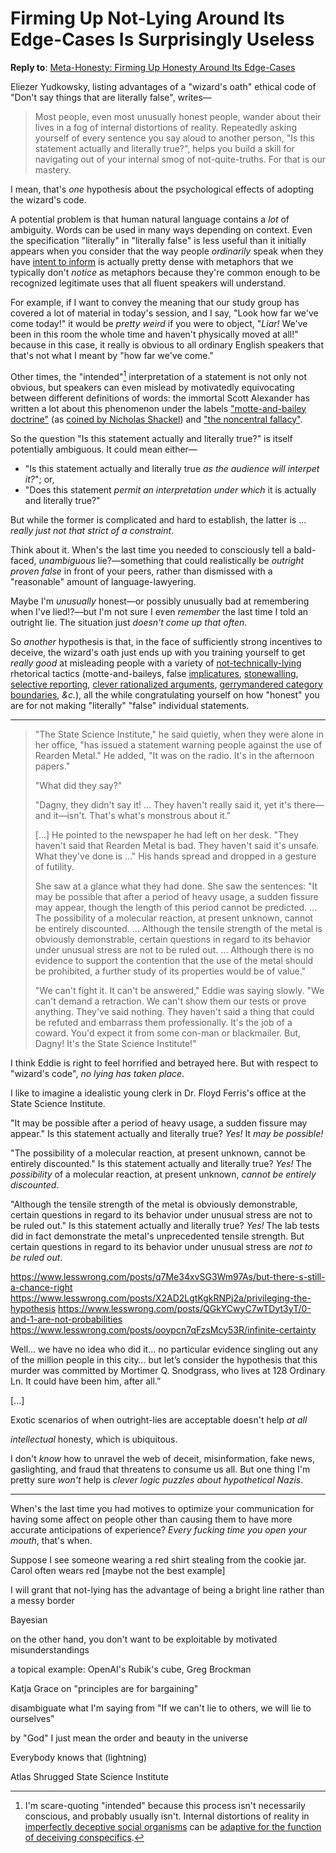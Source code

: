 # Firming Up Not-Lying Around Its Edge-Cases Is Surprisingly Useless

**Reply to**: [Meta-Honesty: Firming Up Honesty Around Its Edge-Cases](https://www.lesswrong.com/posts/xdwbX9pFEr7Pomaxv/meta-honesty-firming-up-honesty-around-its-edge-cases)

Eliezer Yudkowsky, listing advantages of a "wizard's oath" ethical code of "Don't say things that are literally false", writes—

> Most people, even most unusually honest people, wander about their lives in a fog of internal distortions of reality. Repeatedly asking yourself of every sentence you say aloud to another person, "Is this statement actually and literally true?", helps you build a skill for navigating out of your internal smog of not-quite-truths. For that is our mastery.

I mean, that's _one_ hypothesis about the psychological effects of adopting the wizard's code.

A potential problem is that human natural language contains a _lot_ of ambiguity. Words can be used in many ways depending on context. Even the specification "literally" in "literally false" is less useful than it initially appears when you consider that the way people _ordinarily_ speak when they have [intent to inform](http://benjaminrosshoffman.com/honesty-and-perjury/#Intent_to_inform) is actually pretty dense with metaphors that we typically don't _notice_ as metaphors because they're common enough to be recognized legitimate uses that all fluent speakers will understand.

For example, if I want to convey the meaning that our study group has covered a lot of material in today's session, and I say, "Look how far we've come today!" it would be _pretty weird_ if you were to object, "_Liar!_ We've been in this room the whole time and haven't physically moved at all!" because in this case, it really is obvious to all ordinary English speakers that that's not what I meant by "how far we've come."

Other times, the "intended"[^intended] interpretation of a statement is not only not obvious, but speakers can even mislead by motivatedly equivocating between different definitions of words: the immortal Scott Alexander has written a lot about this phenomenon under the labels ["motte-and-bailey doctrine"](https://slatestarcodex.com/2014/11/03/all-in-all-another-brick-in-the-motte/) (as [coined by Nicholas Shackel](https://philpapers.org/archive/SHATVO-2.pdf)) and ["the noncentral fallacy"](https://www.lesswrong.com/posts/yCWPkLi8wJvewPbEp/the-noncentral-fallacy-the-worst-argument-in-the-world).

[^intended]: I'm scare-quoting "intended" because this process isn't necessarily conscious, and probably usually isn't. Internal distortions of reality in [imperfectly deceptive social organisms](https://intelligence.org/files/CFAI.pdf#page=48) can be [adaptive for the function of deceiving conspecifics](https://www.lesswrong.com/posts/DSnamjnW7Ad8vEEKd/trivers-on-self-deception).

So the question "Is this statement actually and literally true?" is itself potentially ambiguous. It could mean either—

 * "Is this statement actually and literally true _as the audience will interpet it?_"; or,
 * "Does this statement _permit an interpretation under which_ it is actually and literally true?"

But while the former is complicated and hard to establish, the latter is ... _really just not that strict of a constraint_.

Think about it. When's the last time you needed to consciously tell a bald-faced, _unambiguous_ lie?—something that could realistically be _outright proven false_ in front of your peers, rather than dismissed with a "reasonable" amount of language-lawyering.

Maybe I'm _unusually_ honest—or possibly unusually bad at remembering when I've lied!?—but I'm not sure I even _remember_ the last time I told an outright lie. The situation just _doesn't come up that often_.






So _another_ hypothesis is that, in the face of sufficiently strong incentives to deceive, the wizard's oath just ends up with you training yourself to get _really good_ at misleading people with a variety of [not-technically-lying](https://www.lesswrong.com/posts/PrXR66hQcaJXsgWsa/not-technically-lying) rhetorical tactics (motte-and-baileys, false [implicatures](https://plato.stanford.edu/entries/implicature/), [stonewalling](https://www.lesswrong.com/posts/wqmmv6NraYv4Xoeyj/conversation-halters), [selective reporting](https://www.lesswrong.com/posts/esRZaPXSHgWzyB2NL/where-to-draw-the-boundaries), [clever rationalized arguments](https://www.lesswrong.com/posts/9f5EXt8KNNxTAihtZ/a-rational-argument), [gerrymandered category boundaries](https://www.lesswrong.com/posts/esRZaPXSHgWzyB2NL/where-to-draw-the-boundaries), _&c._), all the while congratulating yourself on how "honest" you are for not making "literally" "false" individual statements.

-----

> "The State Science Institute," he said quietly, when they were alone in her office, "has issued a statement warning people against the use of Rearden Metal." He added, "It was on the radio. It's in the afternoon papers."
>
> "What did they say?"
>
> "Dagny, they didn't say it! ... They haven't really said it, yet it's there—and it—isn't. That's what's monstrous about it."
>
> [...] He pointed to the newspaper he had left on her desk. "They haven't said that Rearden Metal is bad. They haven't said it's unsafe. What they've done is ..." His hands spread and dropped in a gesture of futility.
>
> She saw at a glance what they had done. She saw the sentences: "It may be possible that after a period of heavy usage, a sudden fissure may appear, though the length of this period cannot be predicted. ... The possibility of a molecular reaction, at present unknown, cannot be entirely discounted. ... Although the tensile strength of the metal is obviously demonstrable, certain questions in regard to its behavior under unusual stress are not to be ruled out. ... Although there is no evidence to support the contention that the use of the metal should be prohibited, a further study of its properties would be of value."
>
> "We can't fight it. It can't be answered," Eddie was saying slowly. "We can't demand a retraction. We can't show them our tests or prove anything. They've said nothing. They haven't said a thing that could be refuted and embarrass them professionally. It's the job of a coward. You'd expect it from some con-man or blackmailer. But, Dagny! It's the State Science Institute!"

I think Eddie is right to feel horrified and betrayed here. But with respect to "wizard's code", _no lying has taken place_.

I like to imagine a idealistic young clerk in Dr. Floyd Ferris's office at the State Science Institute.


"It may be possible after a period of heavy usage, a sudden fissure may appear." Is this statement actually and literally true? _Yes!_ It _may be possible!_ 

"The possibility of a molecular reaction, at present unknown, cannot be entirely discounted." Is this statement actually and literally true? _Yes!_ The _possibility_ of a molecular reaction, at present unknown, _cannot be entirely discounted_.

"Although the tensile strength of the metal is obviously demonstrable, certain questions in regard to its behavior under unusual stress are not to be ruled out." Is this statement actually and literally true? _Yes!_ The lab tests did in fact demonstrate the metal's unprecedented tensile strength. But certain questions in regard to its behavior under unusual stress are _not to be ruled out_.


https://www.lesswrong.com/posts/q7Me34xvSG3Wm97As/but-there-s-still-a-chance-right
https://www.lesswrong.com/posts/X2AD2LgtKgkRNPj2a/privileging-the-hypothesis
https://www.lesswrong.com/posts/QGkYCwyC7wTDyt3yT/0-and-1-are-not-probabilities
https://www.lesswrong.com/posts/ooypcn7qFzsMcy53R/infinite-certainty

Well… we have no idea who did it… no particular evidence singling out any of the million people in this city… but let’s consider the hypothesis that this murder was committed by Mortimer Q. Snodgrass, who lives at 128 Ordinary Ln. It could have been him, after all.”






[...]

Exotic scenarios of when outright-lies are acceptable doesn't help _at all_

_intellectual_ honesty, which is ubiquitous.



I don't _know_ how to unravel the web of deceit, misinformation, fake news, gaslighting, and fraud that threatens to consume us all. But one thing I'm pretty sure _won't_ help is _clever logic puzzles about hypothetical Nazis_.




-----

When's the last time you had motives to optimize your communication for having some affect on people other than causing them to have more accurate anticipations of experience? _Every fucking time you open your mouth_, that's when.

Suppose I see someone wearing a red shirt stealing from the cookie jar. Carol often wears red [maybe not the best example]

I will grant that not-lying has the advantage of being a bright line rather than a messy border

Bayesian 

on the other hand, you don't want to be exploitable by motivated misunderstandings

a topical example: OpenAI's Rubik's cube, Greg Brockman

Katja Grace on "principles are for bargaining"

disambiguate what I'm saying from "If we can't lie to others, we will lie to ourselves"

by "God" I just mean the order and beauty in the universe

Everybody knows that (lightning)

Atlas Shrugged State Science Institute
